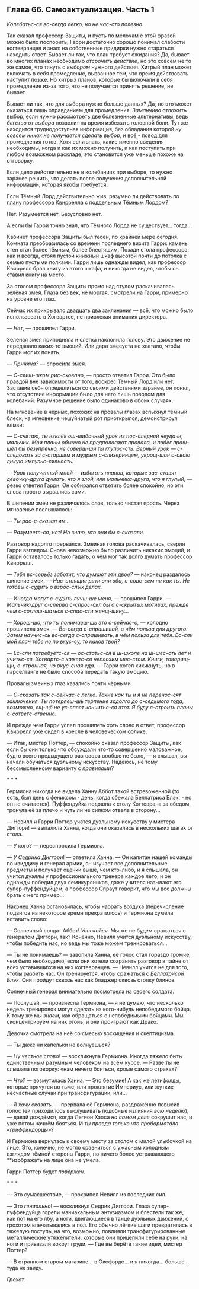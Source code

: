 ﻿## Глава 66. Самоактуализация. Часть 1

*Колебатьс-ся вс-сегда легко, но не час-сто полезно.*

Так сказал профессор Защиты, и пусть по мелочам с этой фразой можно было поспорить, Гарри достаточно хорошо понимал слабости когтевранцев и знал: на собственные придирки нужно стараться находить ответ. Бывает ли так, что план требует ожидания? Да, бывает - во многих планах необходимо *отсрочить действие*, но это совсем не то же самое, что тянуть с *выбором* нужного действия. Хитрый план может включать в себя промедление, вызванное тем, что время действовать наступит позже. Но хитрых планов, которые бы включали в себя промедление из-за того, что не получается принять решение, не бывает.

Бывает ли так, что для выбора нужно больше данных? Да, но это может оказаться лишь оправданием для промедления. *Заманчиво* отложить выбор, если нужно рассмотреть две болезненные альтернативы, ведь *бегство от выбора* позволит на время избежать головной боли. Тут же находится труднодоступная информация, без обладания которой *ну совсем никак не получается сделать выбор*, и всё - повод для промедления готов. Хотя если знать, какие именно сведения необходимы, когда и как их можно получить, и как поступить при любом возможном раскладе, это становится уже меньше похоже на отговорку.

Если дело действительно не в колебаниях при выборе, то нужно заранее решить, что делать после получения дополнительной информации, которая якобы требуется.

Если Тёмный Лорд действительно жив, разумно ли действовать по плану профессора Квиррелла с поддельным Тёмным Лордом?

Нет. Разумеется нет. Безусловно нет.

А если бы Гарри точно знал, что Тёмного Лорда не существует… тогда…

Кабинет профессора Защиты был тесен, по крайней мере сегодня. Комната преобразилась со времени последнего визита Гарри: камень стен стал более тёмным, более блестящим. Позади стола профессора, как и всегда, стоял пустой книжный шкаф высотой почти до потолка с семью пустыми полками. Гарри лишь однажды видел, как профессор Квиррелл брал книгу из этого шкафа, и никогда не видел, чтобы он ставил книгу на место.

За столом профессора Защиты прямо над стулом раскачивалась зелёная змея. Глаза без век, не моргая, смотрели на Гарри, примерно на уровне его глаз.

Сейчас их прикрывало двадцать два заклинания — всё, что можно было использовать в Хогвартсе, не привлекая внимания директора.

— *Нет*, — прошипел Гарри.

Зелёная змея приподняла и слегка наклонила голову. Это движение не передавало каких-то эмоций. Или дара змееуста не хватало, чтобы Гарри мог их понять.

— *Причина?* —  спросила змея.

— *С-слиш-шком рис-сковано*, — просто ответил Гарри. Это было правдой вне зависимости от того, воскрес Тёмный Лорд или нет. Заставив себя определиться со своими действиями заранее, он понял, что отсутствие информации было для него лишь поводом для колебаний. Разумное решение было одинаково в обоих случаях.

На мгновение в чёрных, похожих на провалы глазах вспыхнул тёмный блеск, на мгновение чешуйчатый рот приоткрылся, демонстрируя клыки: 

*— С-считаю, ты извлёк ош-шибочный урок из пос-следней неудачи, мальчик. Мои планы обычно не предполагают провала, и побег прош-шёл бы безупречно, не соверш-ши ты глупос-сть. Верный урок — с-следовать за с-старшим и мудрым с-слизеринцем, укрощ-щая с-свою дикую импульс-сивность.*

*— Урок полученный мной — избегать планов, которые зас-ставят девочку-друга думать, что я злой, или мальчика-друга, что я глупый*, — резко ответил Гарри. Он собирался ответить более спокойно, но эти слова просто вырвались сами.

В шипении змеи не различалось слов, только чистая ярость. Через мгновенье послышалось: 

*— Ты рас-с-сказал им...*

*— Разумеетс-ся, нет! Но знаю, что они бы с-сказали.*

Разговор надолго прервался. Змеиная голова раскачивалась, сверля Гарри взглядом. Снова невозможно было различить никаких эмоций, и Гарри оставалось только гадать, о чём мог так долго думать профессор Квиррелл.

— *Тебя вс-серьёз заботит, что думают эти двое?* — наконец раздалось шипение змеи. — *Нас-стоящие дети они оба, с-совс-сем не как ты. Не готовы с-судить о взрос-слых делах.*

*— Иногда могут с-судить лучш-ше меня, —* прошипел Гарри. *— Мальчик-друг с-сперва с-спрос-сил бы о с-скрытых мотивах, прежде чем с-соглаш-шаться с-спас-сти женщ-щину...*

*— Хорош-шо, что ты понимаеш-шь это с-сейчас-с, —* холодно прошипела змея. — *Вс-сегда с-спрашивай, в чём польза для другого. Затем научис-сь вс-сегда с-спрашивать, в чём польза для тебя. Ес-сли мой план тебе не по вкус-су, то каков твой?*

*— Ес-сли потребуетс-ся — ос-статьс-ся в ш-школе на ш-шес-сть лет и учитьс-ся. Хогвартс-с кажетс-ся неплохим мес-стом. Книги, товарищ-щи, с-странная, но вкус-сная еда. —* Гарри хотел хихикнуть, но в парселтанге не было способа передать такую эмоцию.

Провалы змеиных глаз казались почти чёрными.

— *С-сказать так с-сейчас-с легко. Такие как ты и я не перенос-сят заключения. Ты потеряеш-шь терпение задолго до с-седьмого года, возможно, ещ-щё не ус-спеет кончитьс-ся этот. Я буду с-строить планы с-сответс-ственно.*

И прежде чем Гарри успел прошипеть хоть слово в ответ, профессор Квиррелл уже сидел в кресле в человеческом облике.

— Итак, мистер Поттер, — спокойно сказал профессор Защиты, как если бы они только что обсуждали что-то совершенно маловажное, будто всего предыдущего разговора вообще не было, — я слышал, вы начали обучаться дуэльному искусству. Надеюсь, не тому бессмысленному варианту с *правилами*?

\* \* \*

Гермиона никогда не видела Ханну Аббот такой встревоженной (то есть, был день с фениксом - день, когда сбежала Беллатриса Блэк, - но он не считается). Пуффендуйка подошла к столу Когтеврана за обедом, тронула её за плечо и чуть ли не силком отвела в сторону...

— Невилл и Гарри Поттер учатся дуэльному искусству у мистера Диггори! — выпалила Ханна, когда они оказались в нескольких шагах от стола. 

— У кого? — переспросила Гермиона.

— *У Седрика Диггори*! — ответила Ханна. — Он капитан нашей команды по квиддичу и генерал армии, он изучает все дополнительные предметы и получает оценки выше, чем кто-либо, и я слышала, он учится дуэлям у профессионального тренера каждое лето, и он однажды победил двух семикурсников, даже учителя называют его супер-пуффендуйцем, а профессор Спраут говорит, что мы все должны брать с него пример...

Наконец Ханна остановилась, чтобы набрать воздуха (перечисление подвигов на некоторое время прекратилось) и Гермиона сумела вставить слово:

— Солнечный солдат Аббот! *Успокойся*. Мы же не будем сражаться с генералом Диггори, так? Конечно, Невилл учится дуэльному искусству, чтобы победить нас, но ведь мы тоже можем тренироваться...

— Ты не понимаешь? — завопила Ханна, её голос стал гораздо громче, чем было необходимо, если они хотели сохранить разговор в тайне от всех уставившихся на них когтевранцев. — Невилл учится не для того, чтобы разбить нас. Он тренируется, чтобы сражаться с *Беллатрисой Блэк*. Они пройдут сквозь нас как бладжер сквозь стопку блинов.

Солнечный генерал внимательно посмотрела на своего солдата.

— Послушай, — произнесла Гермиона, — я не думаю, что несколько недель тренировок могут сделать из кого-нибудь непобедимого бойца. К тому же мы *знаем,* как обращаться с непобедимыми бойцами. Мы сконцентрируем на них огонь, и они проиграют как Драко. 

Девочка смотрела на неё со смесью восхищения и скептицизма.

— Ты даже ни капельки не волнуешься?

— *Ну честное слово!* — воскликнула Гермиона. Иногда тяжело быть единственным разумным человеком на всём курсе. — Разве ты не слышала поговорку: «нам нечего бояться, кроме самого страха»?

 — *Что?* — возмутилась Ханна. — Это безумие! А как же летифолды, которые прячутся во тьме, или проклятие Империус, или жуткие несчастные случаи при трансфигурации, или...

— Я *хочу сказать,* — прервала её Гермиона, раздражённо повысив голос (ей приходилось выслушивать подобные излияния *всю неделю*), — давай дождёмся, когда Легион Хаоса *на самом деле* сокрушит нас, и уже потом начнём бояться. И *ты правда только что пробормотала «гриффиндорцы»*?

И Гермиона вернулась к своему месту за столом с милой улыбочкой на лице. Это, конечно, не могло сравниться с ужасным холодным взглядом тёмной стороны Гарри, но ничего более устрашающего  **изображать на лице она не умела.

Гарри Поттер будет *повержен.*

\* \* \*

— Это сумасшествие, — прохрипел Невилл из последних сил.

— Это *гениально*! — воскликнул Седрик Диггори. Глаза супер-пуффендуйца горели маниакальным энтузиазмом и блестели так же, как пот на его лбу, а ноги, двигающиеся в танце дуэльных движений, с грохотом впечатывались в пол. Его обычно лёгкие шаги превратились в тяжелую поступь, на что, возможно, повлияли трансфигурированные металлические утяжелители, которые они прицепили себе на руки, на ноги и привязали вокруг груди. — Где вы берёте такие идеи, мистер Поттер?

— В странном старом магазине... в Оксфорде... и я никогда... больше... туда не зайду. 

*Грохот.*

